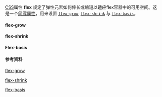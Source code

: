 [CSS](https://developer.mozilla.org/zh-CN/css)属性 **flex** 规定了弹性元素如何伸长或缩短以适应flex容器中的可用空间。这是一个[简写属性](https://developer.mozilla.org/zh-CN/docs/Web/CSS/Shorthand_properties)，用来设置 [`flex-grow`](https://developer.mozilla.org/zh-CN/docs/Web/CSS/flex-grow), [`flex-shrink`](https://developer.mozilla.org/zh-CN/docs/Web/CSS/flex-shrink) 与 [`flex-basis`](https://developer.mozilla.org/zh-CN/docs/Web/CSS/flex-basis)。

#### flex-grow



#### flex-shrink



#### Flex-basis



#### 参考资料

[flex-grow](https://developer.mozilla.org/zh-CN/docs/Web/CSS/flex-grow)

[flex-shrink](https://developer.mozilla.org/zh-CN/docs/Web/CSS/flex-shrink)

[flex-basis](https://developer.mozilla.org/zh-CN/docs/Web/CSS/flex-basis)

